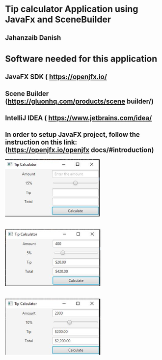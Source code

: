 # Tip calculator Application using JavaFx and SceneBuilder 
## Jahanzaib Danish
##

# Software needed for this application
## JavaFX SDK ( https://openjfx.io/
## Scene Builder (https://gluonhq.com/products/scene builder/)
## IntelliJ IDEA ( https://www.jetbrains.com/idea/
##
## In order to setup JavaFX project, follow the instruction on this link: (https://openjfx.io/openjfx docs/#introduction)


![](images/tipcalculato1.JPG)
#
![](images/tc2.JPG)
#
![](images/tc3.JPG)

